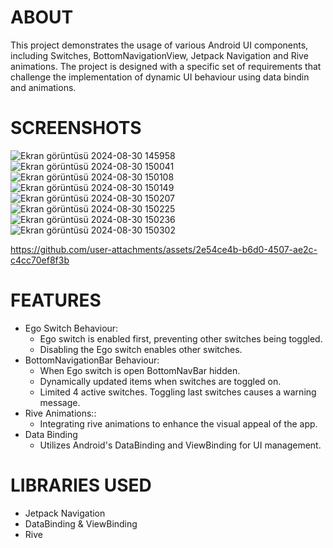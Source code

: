 # ABOUT

This project demonstrates the usage of various Android UI components, including Switches, BottomNavigationView,
Jetpack Navigation and Rive animations. The project is designed with a specific set of requirements that challenge
the implementation of dynamic UI behaviour using data bindin and animations.

# SCREENSHOTS

![Ekran görüntüsü 2024-08-30 145958](https://github.com/user-attachments/assets/a9d906c3-3a22-4a6e-8601-cacaea278be0) 
![Ekran görüntüsü 2024-08-30 150041](https://github.com/user-attachments/assets/3902c2fd-fcb0-4467-95af-2226ffa6e646) 
![Ekran görüntüsü 2024-08-30 150108](https://github.com/user-attachments/assets/466d175f-cfcf-40d2-81c2-51824c7b8b25) 
![Ekran görüntüsü 2024-08-30 150149](https://github.com/user-attachments/assets/b7b0fcb7-a543-4fa6-a9b9-b50efbfe6c3b) 
![Ekran görüntüsü 2024-08-30 150207](https://github.com/user-attachments/assets/48c697dc-f143-41a8-8191-6af47dff775d) 
![Ekran görüntüsü 2024-08-30 150225](https://github.com/user-attachments/assets/f27c83c2-1409-4352-90ea-a96189fc2c7f) 
![Ekran görüntüsü 2024-08-30 150236](https://github.com/user-attachments/assets/40f35ee9-942b-4f2a-93fc-d38a5e3f3dc7) 
![Ekran görüntüsü 2024-08-30 150302](https://github.com/user-attachments/assets/50755c3c-098a-465c-9a1f-d04eed6d90b3) 

https://github.com/user-attachments/assets/2e54ce4b-b6d0-4507-ae2c-c4cc70ef8f3b


# FEATURES

- Ego Switch Behaviour:
  - Ego switch is enabled first, preventing other switches being toggled.
  - Disabling the Ego switch enables other switches.
- BottomNavigationBar Behaviour:
  - When Ego switch is open BottomNavBar hidden.
  - Dynamically updated items when switches are toggled on.
  - Limited 4 active switches. Toggling last switches causes a warning message.
- Rive Animations::
  - Integrating rive animations to enhance the visual appeal of the app.
- Data Binding
  - Utilizes Android's DataBinding and ViewBinding for UI management.


# LIBRARIES USED
- Jetpack Navigation
- DataBinding & ViewBinding
- Rive

